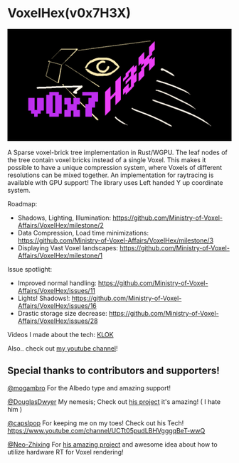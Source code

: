 # VoxelHex(v0x7H3X)
![(VoxelHex logo)](https://raw.githubusercontent.com/Ministry-of-Voxel-Affairs/VoxelHex/61cc0cc36becdc93a63ab7b7ca3dc3b65a3e54cd/new_logo.png)


A Sparse voxel-brick tree implementation in Rust/WGPU.
The leaf nodes of the tree contain voxel bricks instead of a single Voxel. This makes it possible to have a unique compression system, where Voxels of different resolutions can be mixed together.
An implementation for raytracing is available with GPU support!
The library uses Left handed Y up coordinate system.

Roadmap:
- Shadows, Lighting, Illumination: https://github.com/Ministry-of-Voxel-Affairs/VoxelHex/milestone/2
- Data Compression, Load time minimizations: https://github.com/Ministry-of-Voxel-Affairs/VoxelHex/milestone/3
- Displaying Vast Voxel landscapes: https://github.com/Ministry-of-Voxel-Affairs/VoxelHex/milestone/1

Issue spotlight:
- Improved normal handling: https://github.com/Ministry-of-Voxel-Affairs/VoxelHex/issues/11
- Lights! Shadows!: https://github.com/Ministry-of-Voxel-Affairs/VoxelHex/issues/16
- Drastic storage size decrease: https://github.com/Ministry-of-Voxel-Affairs/VoxelHex/issues/28

Videos I made about the tech: [KLOK](https://www.youtube.com/watch?v=pVmUQUhrfjg&list=PL_3Xjx_NV4tw6vhcij03fZFTpt0eaO_-b)

Also.. check out [my youtube channel](https://www.youtube.com/@thedavud1109?sub_confirmation=1)!

Special thanks to contributors and supporters!
-

[@mogambro](https://github.com/mogambro) For the Albedo type and amazing support!

[@DouglasDwyer](https://github.com/DouglasDwyer) My nemesis; Check out [his project](https://github.com/DouglasDwyer/octo-release) it's amazing! ( I hate him )

[@capslpop](https://github.com/capslpop) For keeping me on my toes! Check out his Tech! https://www.youtube.com/channel/UCTt05pudLBHVgggqBeT-wwQ

[@Neo-Zhixing](https://github.com/Neo-Zhixing) For [his amazing project](https://github.com/dust-engine) and awesome idea about how to utilize hardware RT for Voxel rendering!
